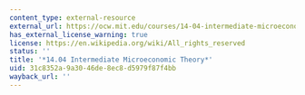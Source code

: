 ```yaml
---
content_type: external-resource
external_url: https://ocw.mit.edu/courses/14-04-intermediate-microeconomic-theory-fall-2020/
has_external_license_warning: true
license: https://en.wikipedia.org/wiki/All_rights_reserved
status: ''
title: '*14.04 Intermediate Microeconomic Theory*'
uid: 31c8352a-9a30-46de-8ec8-d5979f87f4bb
wayback_url: ''
---
```

